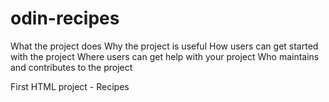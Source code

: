 # odin-recipes
What the project does
Why the project is useful
How users can get started with the project
Where users can get help with your project
Who maintains and contributes to the project

First HTML project - Recipes